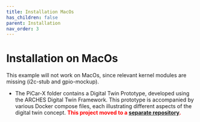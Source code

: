 ```yaml
---
title: Installation MacOs
has_children: false
parent: Installation
nav_order: 3
---
```


# Installation on MacOs
This example will not work on MacOs, since relevant kernel modules are missing (i2c-stub and gpio-mockup).


- The PiCar-X folder contains a Digital Twin Prototype, developed using the ARCHES Digital Twin Framework. This prototype is accompanied by various Docker compose files, each illustrating different aspects of the digital twin concept. **<span style="color:red">This project moved to a [separate repository](https://github.com/cau-se/ARCHES-PiCar-X).</span>**